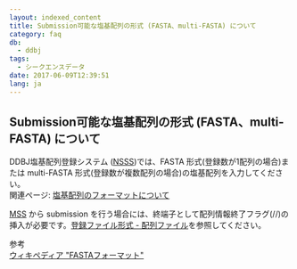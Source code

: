 ```yaml
---
layout: indexed_content
title: Submission可能な塩基配列の形式 (FASTA、multi-FASTA) について
category: faq
db:
  - ddbj
tags: 
  - シークエンスデータ
date: 2017-06-09T12:39:51
lang: ja
---
```


## Submission可能な塩基配列の形式 (FASTA、multi-FASTA) について

<p>DDBJ塩基配列登録システム (<a href="/ddbj/web-submission.html">NSSS</a>)では、FASTA 形式(登録数が1配列の場合)または multi-FASTA 形式(登録数が複数配列の場合)の塩基配列を入力してください。<br> 関連ページ: <a href="/ddbj/web-submission-help.html#flow-5-1">塩基配列のフォーマットについて</a></p>
<p><a href="/ddbj/mss.html">MSS</a> から submission を行う場合には、終端子として配列情報終了フラグ(//)の挿入が必要です。<a href="/ddbj/file-format.html#sequence">登録ファイル形式 - 配列ファイル</a>を参照してください。</p>
<p>参考<br><a href="https://ja.wikipedia.org/wiki/FASTA#FASTA.E3.83.95.E3.82.A9.E3.83.BC.E3.83.9E.E3.83.83.E3.83.88">ウィキペディア "FASTAフォーマット"</a></p>
